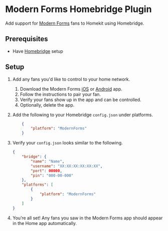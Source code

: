 # Modern Forms Homebridge Plugin

Add support for [Modern Forms](https://modernforms.com) fans to Homekit using Homebridge.

## Prerequisites

- Have [Homebridge](https://homebridge.io) setup

## Setup

1. Add any fans you'd like to control to your home network.
    1. Download the Modern Forms [iOS](https://apps.apple.com/us/app/modern-forms/id1425046298) or [Android](https://play.google.com/store/apps/details?id=com.WAC.PlayStore.ModernForms&hl=en_US) app.
    1. Follow the instructions to pair your fan.
    1. Verify your fans show up in the app and can be controlled.
    1. Optionally, delete the app.

1. Add the following to your Homebridge `config.json` under platforms.

    ```json
        {
            "platform": "ModernForms"
        }
    ```

1. Verify your `config.json` looks similar to the following.

    ```json
    {
        "bridge": {
            "name": "Name",
            "username": "XX:XX:XX:XX:XX:XX",
            "port": 00000,
            "pin": "000-00-000"
        },
        "platforms": [
            {
                "platform": "ModernForms"
            }
        ]
    }
    ```

1. You’re all set! Any fans you saw in the Modern Forms app should appear in the Home app automatically.


